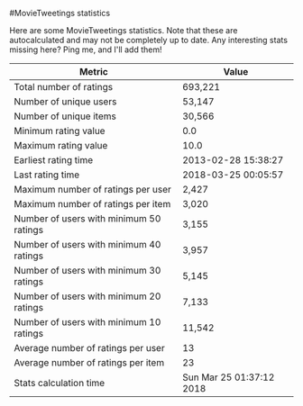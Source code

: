 #MovieTweetings statistics

Here are some MovieTweetings statistics. Note that these are autocalculated and may not be completely up to date. Any interesting stats missing here? Ping me, and I'll add them!

Metric | Value
--- | ---
Total number of ratings                 | 693,221
Number of unique users                  | 53,147
Number of unique items                  | 30,566
Minimum rating value                    | 0.0
Maximum rating value                    | 10.0
Earliest rating time                    | 2013-02-28 15:38:27
Last rating time                        | 2018-03-25 00:05:57
Maximum number of ratings per user      | 2,427
Maximum number of ratings per item      | 3,020
Number of users with minimum 50 ratings | 3,155
Number of users with minimum 40 ratings | 3,957
Number of users with minimum 30 ratings | 5,145
Number of users with minimum 20 ratings | 7,133
Number of users with minimum 10 ratings | 11,542
Average number of ratings per user      | 13
Average number of ratings per item      | 23
Stats calculation time                  | Sun Mar 25 01:37:12 2018

